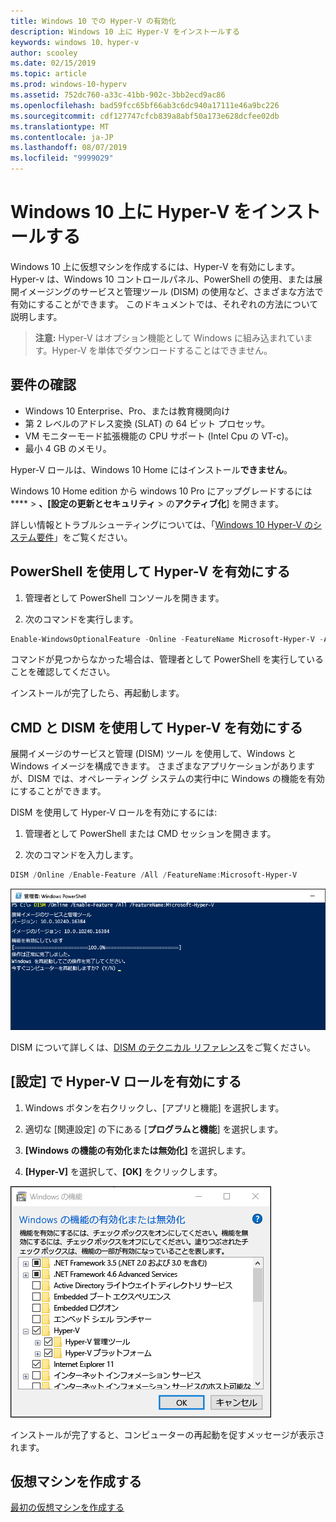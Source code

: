 ```yaml
---
title: Windows 10 での Hyper-V の有効化
description: Windows 10 上に Hyper-V をインストールする
keywords: windows 10、hyper-v
author: scooley
ms.date: 02/15/2019
ms.topic: article
ms.prod: windows-10-hyperv
ms.assetid: 752dc760-a33c-41bb-902c-3bb2ecd9ac86
ms.openlocfilehash: bad59fcc65bf66ab3c6dc940a17111e46a9bc226
ms.sourcegitcommit: cdf127747cfcb839a8abf50a173e628dcfee02db
ms.translationtype: MT
ms.contentlocale: ja-JP
ms.lasthandoff: 08/07/2019
ms.locfileid: "9999029"
---
```

# <a name="install-hyper-v-on-windows-10"></a>Windows 10 上に Hyper-V をインストールする

Windows 10 上に仮想マシンを作成するには、Hyper-V を有効にします。  
Hyper-v は、Windows 10 コントロールパネル、PowerShell の使用、または展開イメージングのサービスと管理ツール (DISM) の使用など、さまざまな方法で有効にすることができます。 このドキュメントでは、それぞれの方法について説明します。

> **注意:** Hyper-V はオプション機能として Windows に組み込まれています。Hyper-V を単体でダウンロードすることはできません。

## <a name="check-requirements"></a>要件の確認

* Windows 10 Enterprise、Pro、または教育機関向け
* 第 2 レベルのアドレス変換 (SLAT) の 64 ビット プロセッサ。
* VM モニターモード拡張機能の CPU サポート (Intel Cpu の VT-c)。
* 最小 4 GB のメモリ。

Hyper-V ロールは、Windows 10 Home にはインストール**できません**。

Windows 10 Home edition から windows 10 Pro にアップグレードするには**** > **、[設定の更新とセキュリティ** > の**アクティブ化**] を開きます。

詳しい情報とトラブルシューティングについては、「[Windows 10 Hyper-V のシステム要件](../reference/hyper-v-requirements.md)」をご覧ください。

## <a name="enable-hyper-v-using-powershell"></a>PowerShell を使用して Hyper-V を有効にする

1. 管理者として PowerShell コンソールを開きます。

2. 次のコマンドを実行します。

  ```powershell
  Enable-WindowsOptionalFeature -Online -FeatureName Microsoft-Hyper-V -All
  ```

  コマンドが見つからなかった場合は、管理者として PowerShell を実行していることを確認してください。

インストールが完了したら、再起動します。

## <a name="enable-hyper-v-with-cmd-and-dism"></a>CMD と DISM を使用して Hyper-V を有効にする

展開イメージのサービスと管理 (DISM) ツール を使用して、Windows と Windows イメージを構成できます。  さまざまなアプリケーションがありますが、DISM では、オペレーティング システムの実行中に Windows の機能を有効にすることができます。

DISM を使用して Hyper-V ロールを有効にするには:

1. 管理者として PowerShell または CMD セッションを開きます。

1. 次のコマンドを入力します。

  ```powershell
  DISM /Online /Enable-Feature /All /FeatureName:Microsoft-Hyper-V
  ```

  ![Hyper-V を有効にしているコンソール ウィンドウ。](media/dism_upd.png)

DISM について詳しくは、[DISM のテクニカル リファレンス](<https://docs.microsoft.com/previous-versions/windows/it-pro/windows-8.1-and-8/hh824821(v=win.10)>)をご覧ください。

## <a name="enable-the-hyper-v-role-through-settings"></a>[設定] で Hyper-V ロールを有効にする

1. Windows ボタンを右クリックし、[アプリと機能] を選択します。

2. 適切な [関連設定] の下にある [**プログラムと機能**] を選択します。 

3. **[Windows の機能の有効化または無効化]** を選択します。

4. **[Hyper-V]** を選択して、**[OK]** をクリックします。

![Windows のプログラムと機能が示されたダイアログ ボックス](media/enable_role_upd.png)

インストールが完了すると、コンピューターの再起動を促すメッセージが表示されます。

## <a name="make-virtual-machines"></a>仮想マシンを作成する

[最初の仮想マシンを作成する](quick-create-virtual-machine.md)
